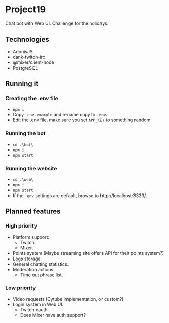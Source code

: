 # Project19
Chat bot with Web UI. Challenge for the holidays.

## Technologies
  * AdonisJS
  * dank-twitch-irc
  * @mixer/client-node
  * PostgreSQL

## Running it
### Creating the .env file
  * `npm i`
  * Copy `.env.example` and rename copy to `.env`.
  * Edit the .env file, make sure you set `APP_KEY` to something random.
### Running the bot
  * `cd .\bot\`
  * `npm i`
  * `npm start`
### Running the website
  * `cd .\web\`
  * `npm i`
  * `npm start`
  * If the `.env` settings are default, browse to http://localhost:3333/.
## Planned features
### High priority
  * Platform support:
    * Twitch.
    * Mixer.
  * Points system (Maybe streaming site offers API for their points system?)
  * Logs storage.
  * General chatting statistics.
  * Moderation actions:
    * Time out phrase list.
### Low priority
  * Video requests (Cytube implementation, or custom?)
  * Login system in Web UI.
    * Twitch oauth.
    * Does Mixer have auth support?